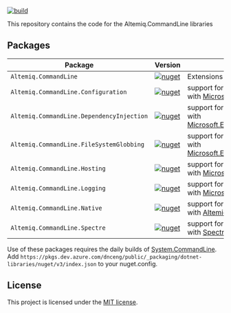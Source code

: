 [![build](https://github.com/altemiq/command-line-api/actions/workflows/build.yml/badge.svg)](https://github.com/altemiq/command-line-api/actions/workflows/build.yml)

This repository contains the code for the Altemiq.CommandLine libraries

## Packages

| Package                                   | Version                                                                                                                                                    | Description                                                                                                                                                     |
|-------------------------------------------|------------------------------------------------------------------------------------------------------------------------------------------------------------|-----------------------------------------------------------------------------------------------------------------------------------------------------------------|
| `Altemiq.CommandLine`                     | [![nuget](https://img.shields.io/nuget/v/Altemiq.CommandLine.svg)](https://nuget.org/packages/Altemiq.CommandLine)                                         | Extensions for [System.CommandLine](https://www.nuget.org/packages/System.CommandLine/)                                                                         |
| `Altemiq.CommandLine.Configuration`       | [![nuget](https://img.shields.io/nuget/v/Altemiq.CommandLine.Configuration.svg)](https://nuget.org/packages/Altemiq.CommandLine.Configuration)             | support for using Altemiq.CommandLine with [Microsoft.Extensions.Configuration](https://www.nuget.org/packages/Microsoft.Extensions.Configuration/)             |
| `Altemiq.CommandLine.DependencyInjection` | [![nuget](https://img.shields.io/nuget/v/Altemiq.CommandLine.DependencyInjection.svg)](https://nuget.org/packages/Altemiq.CommandLine.DependencyInjection) | support for using Altemiq.CommandLine with [Microsoft.Extensions.DependencyInjection](https://www.nuget.org/packages/Microsoft.Extensions.DependencyInjection/) |
| `Altemiq.CommandLine.FileSystemGlobbing`  | [![nuget](https://img.shields.io/nuget/v/Altemiq.CommandLine.FileSystemGlobbing.svg)](https://nuget.org/packages/Altemiq.CommandLine.FileSystemGlobbing)   | support for using Altemiq.CommandLine with [Microsoft.Extensions.FileSystemGlobbing](https://www.nuget.org/packages/Microsoft.Extensions.FileSystemGlobbing/)   |
| `Altemiq.CommandLine.Hosting`             | [![nuget](https://img.shields.io/nuget/v/Altemiq.CommandLine.Hosting.svg)](https://nuget.org/packages/Altemiq.CommandLine.Hosting)                         | support for using Altemiq.CommandLine with [Microsoft.Extensions.Hosting](https://www.nuget.org/packages/Microsoft.Extensions.Hosting/)                         |
| `Altemiq.CommandLine.Logging`             | [![nuget](https://img.shields.io/nuget/v/Altemiq.CommandLine.Logging.svg)](https://nuget.org/packages/Altemiq.CommandLine.Logging)                         | support for using Altemiq.CommandLine with [Microsoft.Extensions.Logging](https://www.nuget.org/packages/Microsoft.Extensions.Logging/)                         |
| `Altemiq.CommandLine.Native`              | [![nuget](https://img.shields.io/nuget/v/Altemiq.CommandLine.Native.svg)](https://nuget.org/packages/Altemiq.CommandLine.Native)                           | support for using Altemiq.CommandLine with [Altemiq.Runtime.Native](https://www.nuget.org/packages/Altemiq.Runtime.Native/)                                     |
| `Altemiq.CommandLine.Spectre`             | [![nuget](https://img.shields.io/nuget/v/Altemiq.CommandLine.Spectre.svg)](https://nuget.org/packages/Altemiq.CommandLine.Spectre)                         | support for using Altemiq.CommandLine with [Spectre.Console](https://www.nuget.org/packages/Spectre.Console/)                                                   |

Use of these packages requires the daily builds of [System.CommandLine](https://github.com/dotnet/command-line-api). Add `https://pkgs.dev.azure.com/dnceng/public/_packaging/dotnet-libraries/nuget/v3/index.json` to your nuget.config.

## License

This project is licensed under the [MIT license](LICENSE.md).
